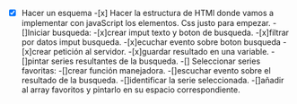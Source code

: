 -[x] Hacer un esquema -[x] Hacer la estructura de HTMl donde vamos a implementar con javaScript los elementos. Css justo para empezar.
-[]Iniciar busqueda: -[x]crear imput texto y boton de busqueda. -[x]filtrar por datos imput busqueda. -[x]ecuchar evento sobre boton busqueda -[x]crear petición al servidor. -[x]guardar resultado en una variable.
-[]pintar series resultantes de la busqueda.
-[] Seleccionar series favoritas:
-[]crear función manejadora.
-[]escuchar evento sobre el resultado de la busqueda.
-[]identificar la serie seleccionada.
-[]añadir al array favoritos y pintarlo en su espacio correspondiente.
